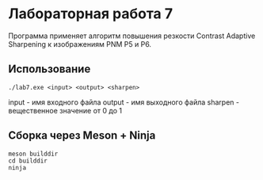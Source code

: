 # Лабораторная работа 7

Программа применяет алгоритм повышения резкости Contrast Adaptive Sharpening к изображениям PNM P5 и P6.

## Использование

```shell
./lab7.exe <input> <output> <sharpen>
```

input - имя входного файла
output - имя выходного файла
sharpen - вещественное значение от 0 до 1

## Сборка через Meson + Ninja

```shell
meson builddir
cd builddir
ninja
```
